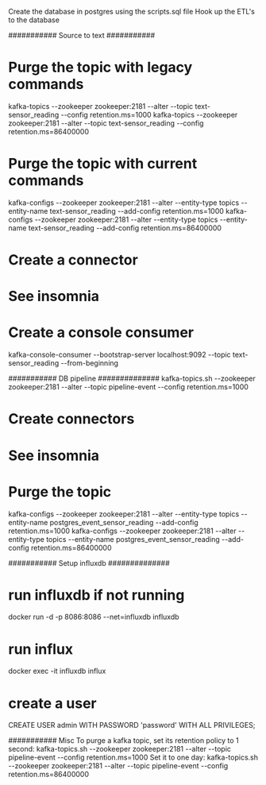 Create the database in postgres using the scripts.sql file
Hook up the ETL's to the database

########### Source to text ###########
# Purge the topic with legacy commands
kafka-topics --zookeeper zookeeper:2181 --alter --topic text-sensor_reading --config retention.ms=1000
kafka-topics --zookeeper zookeeper:2181 --alter --topic text-sensor_reading --config retention.ms=86400000

# Purge the topic with current commands
kafka-configs --zookeeper zookeeper:2181 --alter --entity-type topics --entity-name text-sensor_reading --add-config retention.ms=1000
kafka-configs --zookeeper zookeeper:2181 --alter --entity-type topics --entity-name text-sensor_reading --add-config retention.ms=86400000

# Create a connector
# See insomnia

# Create a console consumer
kafka-console-consumer --bootstrap-server localhost:9092 --topic text-sensor_reading --from-beginning

########### DB pipeline ##############
kafka-topics.sh --zookeeper zookeeper:2181 --alter --topic pipeline-event --config retention.ms=1000

# Create connectors
# See insomnia

# Purge the topic
kafka-configs --zookeeper zookeeper:2181 --alter --entity-type topics --entity-name postgres_event_sensor_reading --add-config retention.ms=1000
kafka-configs --zookeeper zookeeper:2181 --alter --entity-type topics --entity-name postgres_event_sensor_reading --add-config retention.ms=86400000

########### Setup influxdb ##############
# run influxdb if not running
docker run -d -p 8086:8086 --net=influxdb influxdb

# run influx
docker exec -it influxdb influx
# create a user
CREATE USER admin WITH PASSWORD 'password' WITH ALL PRIVILEGES;


########### Misc
To purge a kafka topic, set its retention policy to 1 second:
kafka-topics.sh --zookeeper zookeeper:2181 --alter --topic pipeline-event --config retention.ms=1000
Set it to one day:
kafka-topics.sh --zookeeper zookeeper:2181 --alter --topic pipeline-event --config retention.ms=86400000